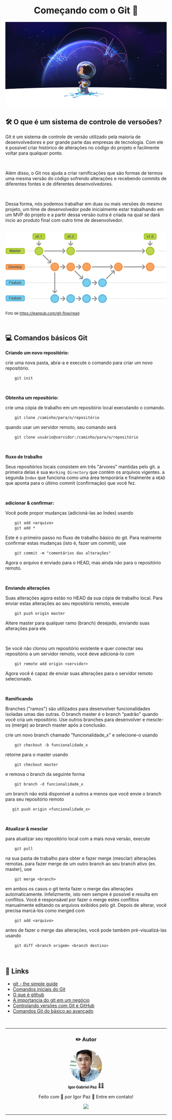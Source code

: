 <h1 align="center">Começando com o Git 🚀</h1>
<img src="./midias/github.png">

## 🛠 O que é um sistema de controle de versoões?
<p>Git é um sistema de controle de versão utilizado pela maioria de desenvolvedores e por grande parte das empresas de tecnologia. Com ele é possível criar histórico de alterações no código do projeto e facilmente voltar para qualquer ponto.</p>
<br/>
<p> Além disso, o Git nos ajuda a criar ramificações que são formas de termos uma mesma versão do código sofrendo alterações e recebendo commits de diferentes fontes e de diferentes desenvolvedores.</p>
<br/>
<p>Dessa forma, nós podemos trabalhar em duas ou mais versões do mesmo projeto, um time de desenvolvedor pode inicialmente estar trabalhando em um MVP do projeto e a partir dessa versão outra é criada na qual se dará incio ao produto final com outro time de desenvolvedor.</p>
<br/>
<img  src="./midias/git-workflow.png" >

<sub>Foto de https://leanpub.com/git-flow/read <sub>
<br/>
<br/>

## 💻 Comandos básicos Git
<p><b>Criando um novo repositório:</b></p>
<p>crie uma nova pasta, abra-a e execute o comando para criar um novo repositório.</p>

```
    git init
```
<br/>
<p><b>Obtenha um repositório:</b></p>
<p>crie uma cópia de trabalho em um repositório local executando o comando.</p>

```
    git clone /caminho/para/o/repositório
```
<p>quando usar um servidor remoto, seu comando será</p>

```
    git clone usuário@servidor:/caminho/para/o/repositório
```
<br/>
<p><b>fluxo de trabalho</b></p>

Seus repositórios locais consistem em três "árvores" mantidas pelo git. a primeira delas é sua `Working Directory` que contém os arquivos vigentes. a segunda `Index` que funciona como uma área temporária e finalmente a `HEAD` que aponta para o último commit (confirmação) que você fez.

<br/>

<p><b>adicionar & confirmar:</b></p>
<p>Você pode propor mudanças (adicioná-las ao Index) usando</p>

```
    git add <arquivo>
    git add *
```
<p>Este é o primeiro passo no fluxo de trabalho básico do git. Para realmente confirmar estas mudanças (isto é, fazer um commit), use</p>

```
    git commit -m "comentários das alterações"
```
<p>Agora o arquivo é enviado para o HEAD, mas ainda não para o repositório remoto.</p>
<br/>

<p><b>Enviando alterações</b></p>
<p>Suas alterações agora estão no HEAD da sua cópia de trabalho local. Para enviar estas alterações ao seu repositório remoto, execute</p>

```
    git push origin master
```
<p>Altere master para qualquer ramo (branch) desejado, enviando suas alterações para ele.</p>
<br/>
<p>Se você não clonou um repositório existente e quer conectar seu repositório a um servidor remoto, você deve adicioná-lo com</p>

```
    git remote add origin <servidor>
```

<p>Agora você é capaz de enviar suas alterações para o servidor remoto selecionado.</p>
<br/>

<p><b>Ramificando</b></p>
<p>Branches ("ramos") são utilizados para desenvolver funcionalidades isoladas umas das outras. O branch master é o branch "padrão" quando você cria um repositório. Use outros branches para desenvolver e mescle-os (merge) ao branch master após a conclusão.</p>
<p>crie um novo branch chamado "funcionalidade_x" e selecione-o usando</p>

```
    git checkout -b funcionalidade_x
```
<p>retorne para o master usando</p>

```
    git checkout master
```
<p>e remova o branch da seguinte forma</p>

```
    git branch -d funcionalidade_x
```

<p>um branch não está disponível a outros a menos que você envie o branch para seu repositório remoto</p>

```
   git push origin <funcionalidade_x>
```

<br/>
<p><b>Atualizar & mesclar</b></p>
<p>para atualizar seu repositório local com a mais nova versão, execute<p>

```
    git pull
```
<p>na sua pasta de trabalho para obter e fazer merge (mesclar) alterações remotas.
para fazer merge de um outro branch ao seu branch ativo (ex. master), use</p>

```
    git merge <branch>
```
<p>em ambos os casos o git tenta fazer o merge das alterações automaticamente. Infelizmente, isto nem sempre é possível e resulta em conflitos. Você é responsável por fazer o merge estes conflitos manualmente editando os arquivos exibidos pelo git. Depois de alterar, você precisa marcá-los como merged com</p>

```
    git add <arquivo>
```
<p>antes de fazer o merge das alterações, você pode também pré-visualizá-las usando</p>

```
    git diff <branch origem> <branch destino>
```
<br/>

## 🔗 Links
- [git - the simple guide](https://rogerdudler.github.io/git-guide/index.html)
- [Comandos iniciais do Git](https://tableless.com.br/alguns-comandos-git/)
- [O que é github](https://www.hostinger.com.br/tutoriais/o-que-github)
- [A importancia do git em um  negócio](https://rockcontent.com/br/blog/o-que-e-github/)
- [Controlando versões com Git e GitHub](https://www.casadocodigo.com.br/pages/sumario-git-github)
- [Comandos Git do básico ao avançado](https://comandosgit.github.io/)

<br/>

---
<div align="center">

###  ✏️ Autor
<p align="center>
<table>
  <tr>
    <td align="center"><a href="https://www.linkedin.com/in/igorpaz/"><img style="border-radius: 50%;" src="./midias/perfil.jpg" width="100px;" alt=""/><br /><sub><b>Igor Gabriel Paz</b></sub></a> <a href="https://www.linkedin.com/in/igorpaz/" title="igorpgaz">👨‍🚀</a><br/>
    <p>Feito com 💜 por Igor Paz 👋 Entre em contato!</p>
    <a href="https://www.linkedin.com/in/igorpaz/">
        <img src="https://img.shields.io/badge/-igorgpaz-blue?style=flat-square&logo=linkedin&labelColor=blue">
    </a>
    </td>
  </tr>
</table>
</p>
</div>

---